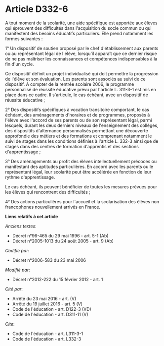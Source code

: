 # Article D332-6

A tout moment de la scolarité, une aide spécifique est apportée aux élèves qui éprouvent des difficultés dans l'acquisition
du socle commun ou qui manifestent des besoins éducatifs particuliers. Elle prend notamment les formes suivantes : 

1° Un dispositif de soutien proposé par le chef d'établissement aux parents ou au représentant légal de l'élève, lorsqu'il
apparaît que ce dernier risque de ne pas maîtriser les connaissances et compétences indispensables à la fin d'un cycle. 

Ce dispositif définit un projet individualisé qui doit permettre la progression de l'élève et son évaluation. Les parents
sont associés au suivi de ce dispositif. A compter de la rentrée scolaire 2006, le programme personnalisé de réussite
éducative prévu par l'article L. 311-3-1 est mis en place dans ce cadre. Il s'articule, le cas échéant, avec un dispositif de
réussite éducative ; 

2° Des dispositifs spécifiques à vocation transitoire comportant, le cas échéant, des aménagements d'horaires et de
programmes, proposés à l'élève avec l'accord de ses parents ou de son représentant légal, parmi lesquels, durant les deux
derniers niveaux de l'enseignement des collèges, des dispositifs d'alternance personnalisés permettant une découverte
approfondie des métiers et des formations et comprenant notamment le suivi de stages dans les conditions définies à l'article
L. 332-3 ainsi que de stages dans des centres de formation d'apprentis et des sections d'apprentissage ; 

3° Des aménagements au profit des élèves intellectuellement précoces ou manifestant des aptitudes particulières. En accord
avec les parents ou le représentant légal, leur scolarité peut être accélérée en fonction de leur rythme d'apprentissage. 

Le cas échéant, ils peuvent bénéficier de toutes les mesures prévues pour les élèves qui rencontrent des difficultés ; 

4° Des actions particulières pour l'accueil et la scolarisation des élèves non francophones nouvellement arrivés en France.

**Liens relatifs à cet article**

_Anciens textes_:

  - Décret n°96-465 du 29 mai 1996 - art. 5-1 (Ab)
  - Décret n°2005-1013 du 24 août 2005 - art. 9 (Ab)

_Codifié par_:

  - Décret n°2006-583 du 23 mai 2006

_Modifié par_:

  - Décret n°2012-222 du 15 février 2012 - art. 1

_Cité par_:

  - Arrêté du 23 mai 2016 - art. (V)
  - Arrêté du 19 juillet 2016 - art. 5 (V)
  - Code de l'éducation - art. D122-3 (VD)
  - Code de l'éducation - art. D311-11 (V)

_Cite_:

  - Code de l'éducation - art. L311-3-1
  - Code de l'éducation - art. L332-3
